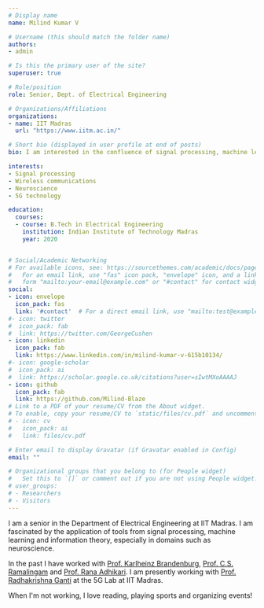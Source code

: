 ```yaml
---
# Display name
name: Milind Kumar V

# Username (this should match the folder name)
authors:
- admin

# Is this the primary user of the site?
superuser: true

# Role/position
role: Senior, Dept. of Electrical Engineering 

# Organizations/Affiliations
organizations:
- name: IIT Madras
  url: "https://www.iitm.ac.in/"

# Short bio (displayed in user profile at end of posts)
bio: I am interested in the confluence of signal processing, machine learning, communications and biology. 

interests:
- Signal processing
- Wireless communications
- Neuroscience
- 5G technology

education:
  courses:
  - course: B.Tech in Electrical Engineering
    institution: Indian Institute of Technology Madras
    year: 2020


# Social/Academic Networking
# For available icons, see: https://sourcethemes.com/academic/docs/page-builder/#icons
#   For an email link, use "fas" icon pack, "envelope" icon, and a link in the
#   form "mailto:your-email@example.com" or "#contact" for contact widget.
social:
- icon: envelope
  icon_pack: fas
  link: '#contact'  # For a direct email link, use "mailto:test@example.org".
#- icon: twitter
#  icon_pack: fab
#  link: https://twitter.com/GeorgeCushen
- icon: linkedin
  icon_pack: fab
  link: https://www.linkedin.com/in/milind-kumar-v-615b10134/
#- icon: google-scholar
#  icon_pack: ai
#  link: https://scholar.google.co.uk/citations?user=sIwtMXoAAAAJ
- icon: github
  icon_pack: fab
  link: https://github.com/Milind-Blaze
# Link to a PDF of your resume/CV from the About widget.
# To enable, copy your resume/CV to `static/files/cv.pdf` and uncomment the lines below.
# - icon: cv
#   icon_pack: ai
#   link: files/cv.pdf

# Enter email to display Gravatar (if Gravatar enabled in Config)
email: ""

# Organizational groups that you belong to (for People widget)
#   Set this to `[]` or comment out if you are not using People widget.
# user_groups:
# - Researchers
# - Visitors
---
```


I am a senior in the Department of Electrical Engineering at IIT Madras. <!-- I will soon be pursuing graduate studies at UCLA where I am co-advised by [Prof. Suhas Diggavi](https://www.ee.ucla.edu/suhas-diggavi/) and [Prof. Christina Fragouli](https://www.ee.ucla.edu/christina-fragouli/). --> I am fascinated by the application of tools from signal processing, machine learning and information theory, especially in domains such as neuroscience. 

In the past I have worked with [Prof. Karlheinz Brandenburg](https://en.wikipedia.org/wiki/Karlheinz_Brandenburg), [Prof. C.S. Ramalingam](http://www.ee.iitm.ac.in/~csr/) and [Prof. Rana Adhikari](https://iqim.caltech.edu/profile/rana-adhikari/). I am presently working with [Prof. Radhakrishna Ganti](http://www.ee.iitm.ac.in/~rganti/) at the 5G Lab at IIT Madras. 

When I'm not working, I love reading, playing sports and organizing events! 